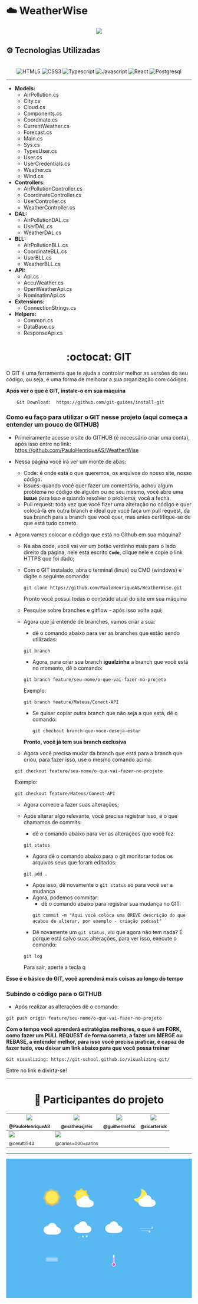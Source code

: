 # ☁️ WeatherWise

<p align="center">
<img src="https://img.shields.io/badge/STATUS-EM%20DESENVOLVIMENTO-brightgreen"/>
</p>

## ⚙️ Tecnologias Utilizadas

<div align="center">
    <div style="display: inline_block"><br>
        <img align="center" alt="HTML5" height="30" width="40" src="https://cdn.jsdelivr.net/gh/devicons/devicon/icons/html5/html5-original.svg">
        <img align="center" alt="CSS3" height="30" width="40"  src="https://cdn.jsdelivr.net/gh/devicons/devicon/icons/css3/css3-original.svg">
        <img align="center" alt="Typescript" height="30" width="40" src="https://cdn.jsdelivr.net/gh/devicons/devicon/icons/dot-net/dot-net-original.svg">
        <img align="center" alt="Javascript" height="30" width="40"src="https://cdn.jsdelivr.net/gh/devicons/devicon/icons/javascript/javascript-original.svg">
        <img align="center" alt="React" height="30" width="40" src="https://cdn.jsdelivr.net/gh/devicons/devicon/icons/react/react-original.svg">
        <img align="center" alt="Postgresql" height="30" width="40" src="https://cdn.jsdelivr.net/gh/devicons/devicon/icons/postgresql/postgresql-original.svg">        
    </div>
</div>

<hr>

- **Models:**
    - AirPollution.cs
    - City.cs
    - Cloud.cs
    - Components.cs
    - Coordinate.cs
    - CurrentWeather.cs
    - Forecast.cs
    - Main.cs
    - Sys.cs
    - TypesUser.cs
    - User.cs
    - UserCredentials.cs
    - Weather.cs
    - Wind.cs
- **Controllers:**
    - AirPollutionController.cs
    - CoordinateController.cs
    - UserController.cs
    - WeatherController.cs
- **DAL:**
    - AirPollutionDAL.cs
    - UserDAL.cs
    - WeatherDAL.cs
- **BLL:**
    - AirPollutionBLL.cs
    - CoordinateBLL.cs
    - UserBLL.cs
    - WeatherBLL.cs
- **API:**
    - Api.cs
    - AccuWeather.cs
    - OpenWeatherApi.cs
    - NominatimApi.cs
- **Extensions:**
    - ConnectionStrings.cs
- **Helpers:**
    - Common.cs
    - DataBase.cs
    - ResponseApi.cs

<div align="center">
    <h1> :octocat: GIT  </h1> 
</div>

O GIT é uma ferramenta que te ajuda a controlar melhor as versões do seu código, ou seja, é uma forma de melhorar a sua organização com códigos.


**Após ver o que é GIT, instale-o em sua máquina**

```
    Git Download:  https://github.com/git-guides/install-git
```

### Como eu faço para utilizar o GIT nesse projeto (aqui começa a entender um pouco de GITHUB)

- Primeiramente acesse o site do GITHUB (é necessário criar uma conta), após isso entre no link: https://github.com/PauloHenriqueAS/WeatherWise

- Nessa página você irá ver um monte de abas:
    - Code: é onde está o que queremos, os arquivos do nosso site, nosso código.
    - Issues: quando você quer fazer um comentário, achou algum problema no código de alguém ou no seu mesmo, você abre uma **issue** para isso e quando resolver o problema, você a fecha.
    - Pull request: toda vez que você fizer uma alteração no código e quer colocá-la em outra branch é ideal que você faça um pull request, da sua branch para a branch que você quer, mas antes certifique-se de que está tudo correto.

- Agora vamos colocar o código que está no Github em sua máquina?
    - Na aba code, você vai ver um botão verdinho mais para o lado direito da página, nele está escrito **`Code`**, clique nele e copie o link HTTPS que foi dado;
    - Com o GIT instalado, abra o terminal (linux) ou CMD (windows) e digite o seguinte comando:
        ```
        git clone https://github.com/PauloHenriqueAS/WeatherWise.git
        ```
        Pronto você possui todas o conteúdo atual do site em sua máquina
    - Pesquise sobre branches e gitflow - após isso volte aqui;
    - Agora que já entende de branches, vamos criar a sua:
        - dê o comando abaixo para ver as branches que estão sendo utilizadas: 
        ```
        git branch
        ```
        
        - Agora, para criar sua branch **igualzinha** a branch que você está no momento, dê o comando:
        ```
        git branch feature/seu-nome/o-que-vai-fazer-no-projeto
        ```
        Exemplo:
        ```
        git branch feature/Mateus/Conect-API
        ```
        
        - Se quiser copiar outra branch que não seja a que está, dê o comando:
            ```
            git checkout branch-que-voce-deseja-estar
            ```
        **Pronto, você já tem sua branch exclusiva**
    - Agora você precisa mudar da branch que está para a branch que criou, para fazer isso, use o mesmo comando acima:
    ```
    git checkout feature/seu-nome/o-que-vai-fazer-no-projeto
    ```
    Exemplo:
    ```
    git checkout feature/Mateus/Conect-API
    ```
    - Agora comece a fazer suas alterações;
    - Após alterar algo relevante, você precisa registrar isso, é o que chamamos de commits:
        - dê o comando abaixo para ver as alterações que você fez:
        ```
        git status
        ```
        - Agora dê o comando abaixo para o git monitorar todos os arquivos seus que foram editados:
        ```
        git add .
        ```
        - Após isso, dê novamente o `git status` só para você ver a mudança
        - Agora, podemos commitar:
            - dê o comando abaixo para registrar sua mudança no GIT:
            ```
            git commit -m "Aqui você coloca uma BREVE descrição do que acabou de alterar, por exemplo - criação podcast"
            ```
        - Dê novamente um `git status`, viu que agora não tem nada? É porque está salvo suas alterações, para ver isso, execute o comando:
        ```
        git log
        ```

        Para sair, aperte a tecla q

**Esse é o básico do GIT, você aprenderá mais coisas ao longo do tempo**

### Subindo o código para o GITHUB
- Após realizar as alterações dê o comando:
```
git push origin feature/seu-nome/o-que-vai-fazer-no-projeto
```

**Com o tempo você aprenderá estratégias melhores, o que é um FORK, como fazer um PULL REQUEST de forma correta, a fazer um MERGE ou REBASE, a entender melhor, para isso você precisa praticar, é capaz de fazer tudo, vou deixar um link abaixo para que você possa treinar**

```
Git visualizing: https://git-school.github.io/visualizing-git/
```

Entre no link e divirta-se!


<hr>

<div align="center">
    <h1> 🚀 Participantes do projeto </h1>

| [<img src="https://avatars.githubusercontent.com/u/65378419?v=4" width="100"><br><sub>@PauloHenriqueAS</sub>](https://github.com/PauloHenriqueAS)  |  [<img src="https://avatars.githubusercontent.com/u/43917038?v=4" width="100"><br><sub>@matheusjreis</sub>](https://github.com/matheusjreis) | [<img src="https://avatars.githubusercontent.com/u/60183242?v=4" width="100"><br><sub>@guilhermefsc</sub>](https://github.com/guilhermefsc)  | [<img src="https://avatars.githubusercontent.com/u/52581803?v=4" width="100"><br><sub>@ricarterick</sub>](https://github.com/ricarterick)  |
| ------------ | ------------ | ------------ | ------------ |
| [<img src="https://avatars.githubusercontent.com/u/76082388?v=4" width="100"><br><sub>@cerutti542</sub>](https://github.com/cerutti542)  | [<img src="https://avatars.githubusercontent.com/u/84159269?v=4" width="100"><br><sub>@carlos-000-carlos</sub>](https://github.com/carlos-000-carlos)  |  |  
</div>

<hr>

![Gif ClimaTempo](ClimaTempo.gif)
